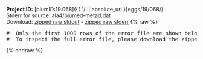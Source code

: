 **Project ID:** [plumID:19.068]({{ '/' | absolute_url }}eggs/19/068/)  
Stderr for source:  ala4/plumed-metad.dat   
Download: [zipped raw stdout](plumed-metad.dat.plumed_master.stdout.txt.zip) - [zipped raw stderr](plumed-metad.dat.plumed_master.stderr.txt.zip) 
{% raw %}
<pre>
#! Only the first 1000 rows of the error file are shown below
#! To inspect the full error file, please download the zipped raw stderr file above
</pre>
{% endraw %}
